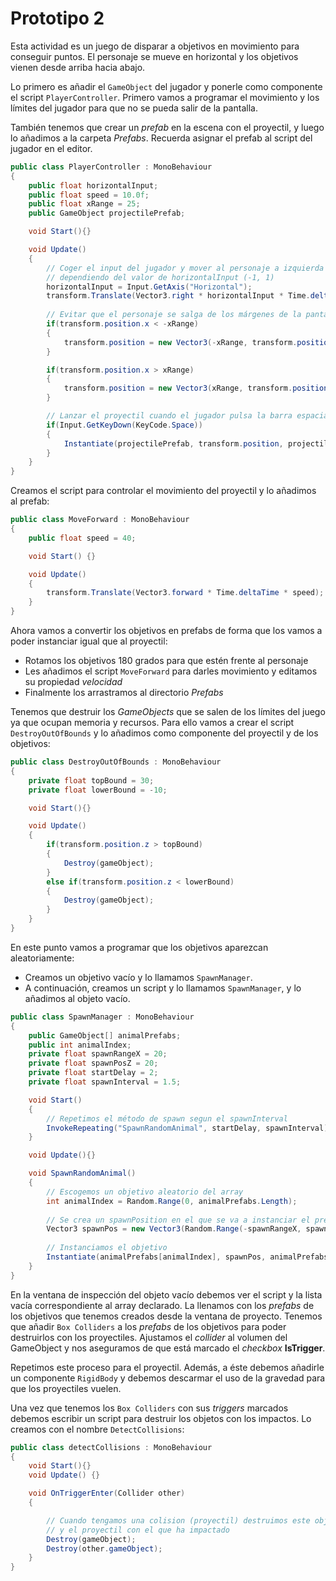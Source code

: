 # Prototipo 2

Esta actividad es un juego de disparar a objetivos en movimiento para conseguir puntos. El personaje se mueve en horizontal y los objetivos vienen desde arriba hacia abajo.

Lo primero es añadir el `GameObject` del jugador y ponerle como componente el script `PlayerController`. Primero vamos a programar el movimiento y los límites del jugador para que no se pueda salir de la pantalla.

También tenemos que crear un *prefab* en la escena con el proyectil, y luego lo añadimos a la carpeta *Prefabs*. Recuerda asignar el prefab al script del jugador en el editor.

```csharp
public class PlayerController : MonoBehaviour
{
    public float horizontalInput;
    public float speed = 10.0f;
    public float xRange = 25;
    public GameObject projectilePrefab;

    void Start(){}

    void Update()
    {
        // Coger el input del jugador y mover al personaje a izquierda o derecha
        // dependiendo del valor de horizontalInput (-1, 1)
        horizontalInput = Input.GetAxis("Horizontal");
        transform.Translate(Vector3.right * horizontalInput * Time.deltaTime. speed);
    
        // Evitar que el personaje se salga de los márgenes de la pantalla
        if(transform.position.x < -xRange)
        {
            transform.position = new Vector3(-xRange, transform.position.y, transform.position.z);
        }

        if(transform.position.x > xRange)
        {
            transform.position = new Vector3(xRange, transform.position.y, transform.position.z);
        }

        // Lanzar el proyectil cuando el jugador pulsa la barra espaciadora
        if(Input.GetKeyDown(KeyCode.Space))
        {
            Instantiate(projectilePrefab, transform.position, projectilePrefab.transform.rotation);
        }
    }
}
```

Creamos el script para controlar el movimiento del proyectil y lo añadimos al prefab:

```csharp
public class MoveForward : MonoBehaviour
{
    public float speed = 40;

    void Start() {}

    void Update()
    {
        transform.Translate(Vector3.forward * Time.deltaTime * speed);
    }
}
```

Ahora vamos a convertir los objetivos en prefabs de forma que los vamos a poder instanciar igual que al proyectil:

- Rotamos los objetivos 180 grados para que estén frente al personaje
- Les añadimos el script `MoveForward` para darles movimiento y editamos su propiedad *velocidad*
- Finalmente los arrastramos al directorio *Prefabs*

Tenemos que destruir los *GameObjects* que se salen de los límites del juego ya que ocupan memoria y recursos. Para ello vamos a crear el script `DestroyOutOfBounds` y lo añadimos como componente del proyectil y de los objetivos:

```csharp
public class DestroyOutOfBounds : MonoBehaviour
{
    private float topBound = 30;
    private float lowerBound = -10;

    void Start(){}

    void Update()
    {
        if(transform.position.z > topBound)
        {
            Destroy(gameObject);
        }
        else if(transform.position.z < lowerBound)
        {
            Destroy(gameObject);
        }
    }
}
```

En este punto vamos a programar que los objetivos aparezcan aleatoriamente:

- Creamos un objetivo vacío y lo llamamos `SpawnManager`.
- A continuación, creamos un script y lo llamamos `SpawnManager`, y lo añadimos al objeto vacío.

```csharp
public class SpawnManager : MonoBehaviour
{
    public GameObject[] animalPrefabs;
    public int animalIndex;
    private float spawnRangeX = 20;
    private float spawnPosZ = 20;
    private float startDelay = 2;
    private float spawnInterval = 1.5;

    void Start()
    {
        // Repetimos el método de spawn segun el spawnInterval
        InvokeRepeating("SpawnRandomAnimal", startDelay, spawnInterval);
    }

    void Update(){}

    void SpawnRandomAnimal()
    {
        // Escogemos un objetivo aleatorio del array
        int animalIndex = Random.Range(0, animalPrefabs.Length);
        
        // Se crea un spawnPosition en el que se va a instanciar el prefab
        Vector3 spawnPos = new Vector3(Random.Range(-spawnRangeX, spawnRangeX), 0, spawnPosZ);
        
        // Instanciamos el objetivo
        Instantiate(animalPrefabs[animalIndex], spawnPos, animalPrefabs[animalIndex].transform.rotation);
    }
}
```

En la ventana de inspección del objeto vacío debemos ver el script y la lista vacía correspondiente al array declarado. La llenamos con los *prefabs* de los objetivos que tenemos creados desde la ventana de proyecto. Tenemos que añadir `Box Colliders` a los *prefabs* de los objetivos para poder destruirlos con los proyectiles. Ajustamos el *collider* al volumen del GameObject y nos aseguramos de que está marcado el *checkbox* **IsTrigger**.

Repetimos este proceso para el proyectil. Además, a éste debemos añadirle un componente `RigidBody` y debemos descarmar el uso de la gravedad para que los proyectiles vuelen.

Una vez que tenemos los `Box Colliders` con sus *triggers* marcados debemos escribir un script para destruir los objetos con los impactos. Lo creamos con el nombre `DetectCollisions`:

```csharp
public class detectCollisions : MonoBehaviour
{
    void Start(){}
    void Update() {}

    void OnTriggerEnter(Collider other)
    {

        // Cuando tengamos una colision (proyectil) destruimos este objeto (objetivo) 
        // y el proyectil con el que ha impactado
        Destroy(gameObject);
        Destroy(other.gameObject);
    }
}
```
